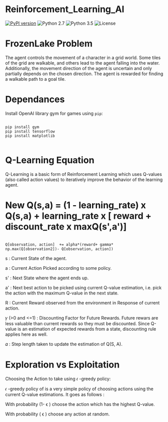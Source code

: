 # Reinforcement_Learning_AI

[![PyPI version](https://badge.fury.io/py/TwitterFollowBot.svg)](https://badge.fury.io/py/TwitterFollowBot)
![Python 2.7](https://img.shields.io/badge/python-2.7-blue.svg)
![Python 3.5](https://img.shields.io/badge/python-3.5-blue.svg)
![License](https://img.shields.io/badge/license-GPLv3-blue.svg)

# FrozenLake Problem

The agent controls the movement of a character in a grid world. 
Some tiles of the grid are walkable, and others lead to the agent falling into the water. 
Additionally, the movement direction of the agent is uncertain and only partially depends on the chosen direction. 
The agent is rewarded for finding a walkable path to a goal tile.

# Dependances

Install OpenAI library gym for games using `pip`:
 ```
 
 pip install gym
 pip install tensorflow
 pip install matplotlib
   
 
 ```

# Q-Learning Equation

Q-Learning is a basic form of Reinforcement Learning which uses Q-values (also called action values) to iteratively improve the behavior of the learning agent.

# New Q(s,a) = (1 - learning_rate) x Q(s,a) + learning_rate x [ reward + discount_rate x maxQ(s',a')]
 
 ```
 
 Q[observation, action]  += alpha*(reward+ gamma* np.max(Q[observation2])- Q[observation, action])
 ```

s : Current State of the agent.

a : Current Action Picked according to some policy.

s' : Next State where the agent ends up.

a' : Next best action to be picked using current Q-value estimation, i.e. pick the action with the maximum Q-value in the next state.

R : Current Reward observed from the environment in Response of current action.

𝛾 (>0 and <=1) : Discounting Factor for Future Rewards. Future rewars are less valuable than current rewards so they must be discounted.
Since Q-value is an estimation of expected rewards from a state, discounting rule applies here as well.

𝛼 : Step length taken to update the estimation of Q(S, A).

# Exploration vs Exploitation

Choosing the Action to take using 𝜖 -greedy policy:

𝜖 -greedy policy of is a very simple policy of choosing actions using the current Q-value estimations. It goes as follows :

With probability (1-  ϵ  ) choose the action which has the highest Q-value.

With probability ( ϵ ) choose any action at random.
